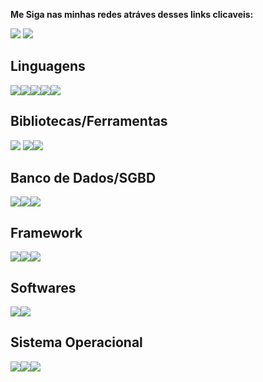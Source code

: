 **Me Siga nas minhas redes atráves desses links clicaveis:**

[<img src="https://img.shields.io/badge/linkedin-%230077B5.svg?&style=for-the-badge&logo=linkedin&logoColor=white" />](https://www.linkedin.com/in/kaiosod/) [<img src="https://img.shields.io/badge/medium-%2312100E.svg?&style=for-the-badge&logo=medium&logoColor=white" />](<https://medium.com/@kaiosod>)  



## **Linguagens**

<img src = "https://img.shields.io/badge/Python-14354C?style=for-the-badge&logo=python&logoColor=white" /><img src = "https://img.shields.io/badge/C-00599C?style=for-the-badge&logo=c&logoColor=white"/><img src = "https://img.shields.io/badge/HTML5-E34F26?style=for-the-badge&logo=html5&logoColor=white"/><img src = "https://img.shields.io/badge/CSS3-1572B6?style=for-the-badge&logo=css3&logoColor=white"/><img src = "https://img.shields.io/badge/JavaScript-F7DF1E?style=for-the-badge&logo=javascript&logoColor=black"/>

## **Bibliotecas/Ferramentas**

<img src = "https://img.shields.io/badge/Pandas-2C2D72?style=for-the-badge&logo=pandas&logoColor=white" /> <img src = "https://img.shields.io/badge/Numpy-777BB4?style=for-the-badge&logo=numpy&logoColor=white" /><img src = "https://img.shields.io/badge/scikit_learn-F7931E?style=for-the-badge&logo=scikit-learn&logoColor=white" />


## **Banco de Dados/SGBD**

<img src = "https://img.shields.io/badge/MySQL-00000F?style=for-the-badge&logo=mysql&logoColor=white"/><img src = "https://img.shields.io/badge/PostgreSQL-316192?style=for-the-badge&logo=postgresql&logoColor=white"/><img src = "https://img.shields.io/badge/SQLite-07405E?style=for-the-badge&logo=sqlite&logoColor=white"/>

## **Framework**

<img src = "https://img.shields.io/badge/Jupyter-F37626.svg?&style=for-the-badge&logo=Jupyter&logoColor=white"/><img src = "https://img.shields.io/badge/Flask-000000?style=for-the-badge&logo=flask&logoColor=white"/><img src = "https://img.shields.io/badge/Django-092E20?style=for-the-badge&logo=django&logoColor=white"/>

## **Softwares**

<img src = "https://img.shields.io/badge/Google%20Sheets-34A853?style=for-the-badge&logo=google-sheets&logoColor=white"/><img src = "https://img.shields.io/badge/Microsoft_Excel-217346?style=for-the-badge&logo=microsoft-excel&logoColor=white"/>

## **Sistema Operacional** 

<img src = "https://img.shields.io/badge/Linux-FCC624?style=for-the-badge&logo=linux&logoColor=black"/><img src = "https://img.shields.io/badge/Ubuntu-E95420?style=for-the-badge&logo=ubuntu&logoColor=white"/><img src = "https://img.shields.io/badge/Windows-0078D6?style=for-the-badge&logo=windows&logoColor=white"/>
